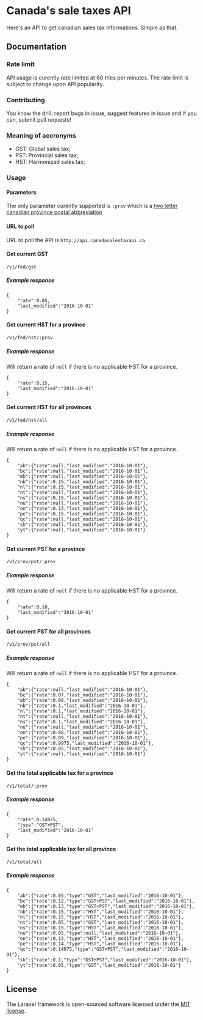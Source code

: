 # Canada's sale taxes API

Here's an API to get canadian sales tax informations. Simple as that.

## Documentation

### Rate limit

API usage is curently rate limited at 60 tries per minutes. The rate limit is subject to change upon API popularity.

### Contributing

You know the drill: report bugs in issue, suggest features in issue and if you can, submit pull requests!

### Meaning of accronyms

- GST: Global sales tax;
- PST: Provincial sales tax;
- HST: Harmonized sales tax;

### Usage

#### Parameters

The only parameter curently supported is `:prov` which is a [two letter canadian province postal abbreviation](https://en.wikipedia.org/wiki/Canadian_postal_abbreviations_for_provinces_and_territories#List_of_postal_abbreviations)

#### URL to poll

URL to poll the API is `http://api.canadasalestaxapi.ca`.

#### Get current GST

`/v1/fed/gst`

##### Example response

```
{
	"rate":0.05,
	"last_modified":"2016-10-01"
}
```
#### Get current HST for a province

`/v1/fed/hst/:prov`

##### Example response
Will return a rate of `null` if there is no applicable HST for a province.

```
{
	"rate":0.15,
	"last_modified":"2016-10-01"
}
```

#### Get current HST for all provinces

`/v1/fed/hst/all`

##### Example response
Will return a rate of `null` if there is no applicable HST for a province.

```
{
	"ab":{"rate":null,"last_modified":"2016-10-01"},
	"bc":{"rate":null,"last_modified":"2016-10-01"},
	"mb":{"rate":null,"last_modified":"2016-10-01"},
	"nb":{"rate":0.15,"last_modified":"2016-10-01"},
	"nl":{"rate":0.15,"last_modified":"2016-10-01"},
	"nt":{"rate":null,"last_modified":"2016-10-01"},
	"ns":{"rate":0.15,"last_modified":"2016-10-01"},
	"nu":{"rate":null,"last_modified":"2016-10-01"},
	"on":{"rate":0.13,"last_modified":"2016-10-01"},
	"pe":{"rate":0.15,"last_modified":"2016-10-01"},
	"qc":{"rate":null,"last_modified":"2016-10-01"},
	"sk":{"rate":null,"last_modified":"2016-10-01"},
	"yt":{"rate":null,"last_modified":"2016-10-01"}
}
```

#### Get current PST for a province

`/v1/prov/pst/:prov`

##### Example response
Will return a rate of `null` if there is no applicable HST for a province.

```
{
	"rate":0.10,
	"last_modified":"2016-10-01"
}
```

#### Get current PST for all provinces

`/v1/prov/pst/all`

##### Example response
Will return a rate of `null` if there is no applicable HST for a province.

```
{
	"ab":{"rate":null,"last_modified":"2016-10-01"},
	"bc":{"rate":0.07,"last_modified":"2016-10-01"},
	"mb":{"rate":0.08,"last_modified":"2016-10-01"},
	"nb":{"rate":0.1,"last_modified":"2016-10-01"},
	"nl":{"rate":0.1,"last_modified":"2016-10-01"},
	"nt":{"rate":null,"last_modified":"2016-10-01"},
	"ns":{"rate":0.1,"last_modified":"2016-10-01"},
	"nu":{"rate":null,"last_modified":"2016-10-01"},
	"on":{"rate":0.08,"last_modified":"2016-10-01"},
	"pe":{"rate":0.09,"last_modified":"2016-10-01"},
	"qc":{"rate":0.9975,"last_modified":"2016-10-01"},
	"sk":{"rate":0.05,"last_modified":"2016-10-01"},
	"yt":{"rate":null,"last_modified":"2016-10-01"}
}
```

#### Get the total applicable tax for a province

`/v1/total/:prov`

##### Example response

```
{
	"rate":0.14975,
	"type":"GST+PST",
	"last_modified":"2016-10-01"
}
```

#### Get the total applicable tax for all province

`/v1/total/all`

##### Example response

```
{
	"ab":{"rate":0.05,"type":"GST","last_modified":"2016-10-01"},
	"bc":{"rate":0.12,"type":"GST+PST","last_modified":"2016-10-01"},
	"mb":{"rate":0.13,"type":"GST+PST","last_modified":"2016-10-01"},
	"nb":{"rate":0.15,"type":"HST","last_modified":"2016-10-01"},
	"nl":{"rate":0.15,"type":"HST","last_modified":"2016-10-01"},
	"nt":{"rate":0.05,"type":"GST","last_modified":"2016-10-01"},
	"ns":{"rate":0.15,"type":"HST","last_modified":"2016-10-01"},
	"nu":{"rate":0.05,"type":null,"last_modified":"2016-10-01"},
	"on":{"rate":0.13,"type":"HST","last_modified":"2016-10-01"},
	"pe":{"rate":0.14,"type":"HST","last_modified":"2016-10-01"},
	"qc":{"rate":0.14975,"type":"GST+PST","last_modified":"2016-10-01"},
	"sk":{"rate":0.1,"type":"GST+PST","last_modified":"2016-10-01"},
	"yt":{"rate":0.05,"type":"GST","last_modified":"2016-10-01"}
}
```

## License

The Laravel framework is open-sourced software licensed under the [MIT license](http://opensource.org/licenses/MIT).
